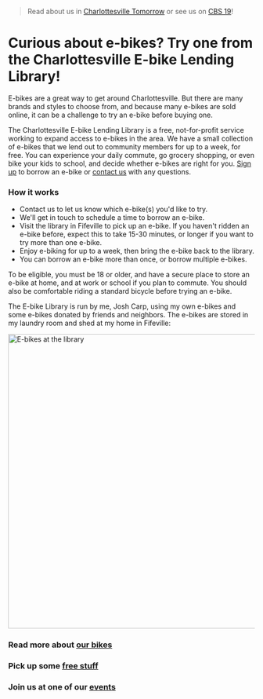 > Read about us in [Charlottesville Tomorrow](https://www.cvilletomorrow.org/wanna-try-an-e-bike-josh-carp-will-lend-you-his/) or see us on [CBS 19](https://www.cbs19news.com/story/48516458/local-man-running-electric-bike-lending-library)!

# Curious about e-bikes? Try one from the Charlottesville E-bike Lending Library!

E-bikes are a great way to get around Charlottesville. But there are
many brands and styles to choose from, and because many e-bikes are sold
online, it can be a challenge to try an e-bike before buying one.

The Charlottesville E-bike Lending Library is a free, not-for-profit
service working to expand access to e-bikes in the area. We have a small
collection of e-bikes that we lend out to community members for up to a
week, for free. You can experience your daily commute, go grocery
shopping, or even bike your kids to school, and decide whether e-bikes
are right for you. [Sign up](https://forms.gle/ZykVSUUp2KPBHxfv5) to
borrow an e-bike or [contact us](mailto:hi@ebikelibrarycville.org) with any
questions.

### How it works

* Contact us to let us know which e-bike(s) you'd like to try.
* We'll get in touch to schedule a time to borrow an e-bike.
* Visit the library in Fifeville to pick up an e-bike. If you haven't
    ridden an e-bike before, expect this to take 15-30 minutes, or
    longer if you want to try more than one e-bike.
* Enjoy e-biking for up to a week, then bring the e-bike back to the
    library.
* You can borrow an e-bike more than once, or borrow multiple e-bikes.

To be eligible, you must be 18 or older, and have a secure place to
store an e-bike at home, and at work or school if you plan to commute.
You should also be comfortable riding a standard bicycle before trying
an e-bike.

The E-bike Library is run by me, Josh Carp, using my own e-bikes and
some e-bikes donated by friends and neighbors. The e-bikes are stored in
my laundry room and shed at my home in Fifeville:

<img src="/ebikes/DSC3796-scaled.jpg" width=600 alt="E-bikes at the library" />

### Read more about [our bikes](/about)

### Pick up some [free stuff](/free-stuff)

### Join us at one of our [events](/events)
